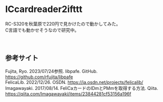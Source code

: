 # ICcardreader2ifttt

RC-S320を秋葉原で220円で見かけたので動かしてみた。<br>
C言語でも動かせそうなので研究中。<br><br><br>

## 参考サイト
Fujita, Ryo. 2023/07/24参照. libpafe. GitHub. https://github.com/rfujita/libpafe<br>
FelicaLib. 2022/12/26. OSDN. https://ja.osdn.net/projects/felicalib/<br>
Imagawayaki. 2017/08/14. FeliCaカードのIDmとPMmを取得する方法. Qiita.<br>
https://qiita.com/Imagawayaki/items/23844281cf53156a196f<br>
